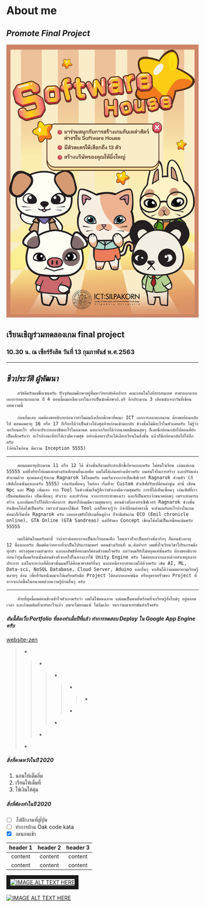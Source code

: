 # About me
## *Promote Final Project*
![Image](Poster.jpg)
        
## เรียนเชิญร่วมทดลองเกม final project
### 10.30 น. ณ เซียร์รังสิต วันที่ 13 กุมภาพันธ์ พ.ศ.2563
  
---
  
## *ชีวประวัติ ผู้พัฒนา*
        สวัสดีครับผมชื่อเซนครับ ปัจจุบันผมศึกษาอยู่ที่มหาวิทยาลัยศิลปากร คณะเทคโนโลยีสารสนเทศ สาขาออกแบบ เอกการออกแบบเกม ปี 4 ตอนนี้ผมเหลือเวลาในการเป็นนักศึกษาป.ตรี อีกประมาณ 3 เดือนนับจากวันที่เขียนบทความนี้

        ก่อนอื่นเลย ผมต้องขออธิบายก่อนว่าทำไมผมถึงเลือกศีกษาที่คณะ ICT เอกการออกแบบเกม ต้องขอย้อนกลับไป ตอนผมอายุ 16 หรือ 17 ก็เรียกได้ว่าเป็นช่วงโค้งสุดท้ายก่อนเข้ามหาลัย ช่วงนั้นไม่มีอะไรในหัวเลยครับ ไม่รู้ว่าจะเรียนอะไร หรือจะประกอบอาชีพอะไรในอนาคต แทบจะเรียกได้ว่าอนาคตมืดมนสุดๆ ก็เลยนึกย้อนกลับไปตอนที่ยังเป็นเด็กครับว่า อะไรบ้างนะที่ทำให้เรามีความสุข อย่างน้อยเราก็จะได้เลือกเรียนในสิ่งนั้น แล้วก็นึกย้อนกลับไปได้อีกครับ
    (ย้อนในย้อน มีความ Inception 5555)
---
        ตอนผมอายุประมาณ 11 หรือ 12 ได้ ช่วงนั้นก็ตามประสาเด็กขี้เกียจแหละครับ ไม่สนใจเรียน เล่นแต่เกม 55555 แต่สื่งที่ทำให้ผมแตกต่างกับเด็กคนอื่นเลยคือ ผมไม่ได้เล่นอย่างเดียวครับ ผมสนใจในการสร้าง และปรับแต่งตัวเกมด้วย ทุกคนคงรู้จักเกม Ragnarok ใช่ไหมครับ ผมเริ่มจากการเปิดเซิฟเวอร์ Ragnarok ส่วนตัว (ก็เซิฟเถื่อนนั่นแหละครับ 5555) เล่นกับเพื่อนๆ ในห้อง เริ่มที่จะ Custom ตัวเซิฟปรับเปลี่ยนค่านู่น ค่านี่ เขียน Npc และ Map เพิ่มเอง จาก Tool ในช่วงนั้นเริ่มรู้สึกว่าตัวเองมีความสุขครับ การที่ได้เห็นเพื่อนๆ เล่นเซิฟที่เราเป็นคนดัดแปลง เห็นเพื่อนๆ หัวเราะ และหัวร้อน จากการกระทำของเรา และก็เป็นพระเจ้าขนาดย่อมๆ เพราะสามารถสร้าง และเพิ่มอะไรก็ได้ที่เราต้องการ มันทำให้ผมมีความสุขมากๆ ตอนช่วงที่ลองทำเซิฟเวอร์ Ragnarok ช่วงนั้นยังเขียนโค้ดไม่เป็นครับ เพราะส่วนมากใช้แต่ Tool แต่ก็พอจะรู้ว่า ถ้าเปลี่ยนค่าตรงนี้ จะส่งผลกับอะไรบ้างในเกม ต่อมาก็เริ่มเบื่อ Ragnarok ครับ เลยลองขยับไปเกมอื่นดูบ้าง ก็จะมีเช่นเกม ECO (Emil chronicle online), GTA Online (GTA Sandreas) แต่ก็ยังคง Concept เขียนโค้ดไม่เป็นเหมือนเดิมครับ 55555

        เคยได้ยินไหมครับคำที่ ว่าถ้าเราคิดอยากจะเป็นอะไรตอนเด็ก โตมาเราก็จะเป็นอย่างนั้นจริงๆ ก็ตอนช่วงอายุ 12 นี่แหละครับ ที่ผมคิดว่าอยากที่จะเป็นโปรแกรมเมอร์ ตอนช่วงเรียนที่ ม.ศิลปากร ผมตั้งใจเรียนวิชาโปรแกรมมิ่งทุกตัว อย่างสุดความสามารถ และผลลัพธ์ที่ออกมาก็ค่อนข้างพอใจครับ แต่ว่าผมก็ยังไม่หยุดแค่นั้นครับ ต้องขออธิบายก่อนว่ารุ่นที่ผมเรียนนั้นค่อนข้างที่จะเทไปในทางการใช้ Unity Engine ครับ ไม่ค่อยหลากหลายด้วยสาเหตุหลายประการ แต่ในระหว่างที่ศึกษานั้นผมก็ได้ศึกษาศาสตร์อื่นๆ นอกเหนือจากสายเกมไปด้วยครับ เช่น AI, ML, Data-sci, NoSQL Database, Cloud Server, Aduino และอื่นๆ จะเห็นได้ว่าผมพยายามเรียนรู้หลายๆ ด้าน เพื่อที่วันหนึ่งผมจะได้เตรียมรับมือ Project ได้หลากหลายชนิด หรืออุดรอยรั่วของ Project ที่อาจจะเกิดขึ้นในอนาคตด้วยความรู้ด้านอื่นๆ ครับ
---
        ท้ายที่สุดนี้ผมค่อนข้างเข้าใจตัวเองครับว่า ผมไม่ใช่คนฉลาด แต่ผมเป็นคนที่พร้อมที่จะเรียนรู้สิ่งใหม่ๆ อยู่ตลอดเวลา และถ้าผมคิดที่จะทำอะไรแล้ว ผมจะไม่ยอมแพ้ ไม่ล้มเลิก จนกว่าผมจะทำมันสำเร็จครับ
  
  
#### *อันนี้คือเว็บ Portfolio ที่ลองทำเมื่อปีที่แล้ว ทำการทดสอบ Deploy ใน Google App Engine ครับ*
[website-zen](http://www.website-zen.appspot.com/)  
<!-- *test*  
**test**  
***test***  
_test_  
__test__  
___test___   -->
> -
>> -
>>> -
>>>> -
>>>>> -
>>>> -
>>> - 
>> - 
> -
##### สิ่งที่คาดหวังในปี 2020
1. นอนให้เต็มอิ่ม
2. เรียนให้เต็มที่
3. ใช้เงินให้คุ้ม

##### สิ่งที่ต้องทำในปี 2020
- [ ] _ไปฝึกงานที่ญี่ปุ่น_  
- [ ] ทำการบ้าน Oak code kata  
- [X] งดนอนเช้า

<!-- - content
- content
- content  
    - child
        - child
            - child -->

| header 1 | header 2 | header 3 |
| :-:|:-: |:-: |
| content | content | content |
| content | content | content |

<a href="http://www.youtube.com/watch?feature=player_embedded&v=nPvuNsRccVw
" target="_blank"><img src="http://img.youtube.com/vi/nPvuNsRccVw/0.jpg" 
alt="IMAGE ALT TEXT HERE" width="240" height="180" border="10" /></a>

[![IMAGE ALT TEXT HERE](http://img.youtube.com/vi/nPvuNsRccVw/0.jpg)](http://www.youtube.com/watch?v=nPvuNsRccVw)